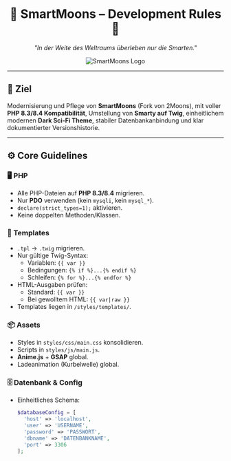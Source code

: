 <div align="center">

# 🌌 **SmartMoons – Development Rules** 🚀  
*"In der Weite des Weltraums überleben nur die Smarten."*  

![SmartMoons Logo](https://dummyimage.com/600x200/0a0b10/00ffd5&text=SmartMoons)  

</div>

---

## 🔹 Ziel
Modernisierung und Pflege von **SmartMoons** (Fork von 2Moons), mit voller **PHP 8.3/8.4 Kompatibilität**, Umstellung von **Smarty auf Twig**, einheitlichem modernen **Dark Sci-Fi Theme**, stabiler Datenbankanbindung und klar dokumentierter Versionshistorie.

---

## ⚙️ Core Guidelines

### 🖥️ PHP
- Alle PHP-Dateien auf **PHP 8.3/8.4** migrieren.  
- Nur **PDO** verwenden (kein `mysqli`, kein `mysql_*`).  
- `declare(strict_types=1);` aktivieren.  
- Keine doppelten Methoden/Klassen.  

### 🎨 Templates
- `.tpl` → `.twig` migrieren.  
- Nur gültige Twig-Syntax:  
  - Variablen: `{{ var }}`  
  - Bedingungen: `{% if %}...{% endif %}`  
  - Schleifen: `{% for %}...{% endfor %}`  
- HTML-Ausgaben prüfen:  
  - Standard: `{{ var }}`  
  - Bei gewolltem HTML: `{{ var|raw }}`  
- Templates liegen in `/styles/templates/`.  

### 📦 Assets
- Styles in `styles/css/main.css` konsolidieren.  
- Scripts in `styles/js/main.js`.  
- **Anime.js** + **GSAP** global.  
- Ladeanimation (Kurbelwelle) global.  

### 🗄️ Datenbank & Config
- Einheitliches Schema:  

  ```php
  $databaseConfig = [
    'host' => 'localhost',
    'user' => 'USERNAME',
    'password' => 'PASSWORT',
    'dbname' => 'DATENBANKNAME',
    'port' => 3306
  ];
